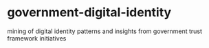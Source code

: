 # government-digital-identity
mining of digital identity patterns and insights from government trust framework initiatives
